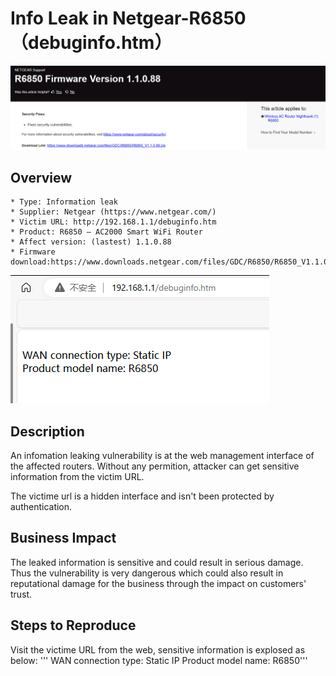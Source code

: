 # Info Leak in Netgear-R6850（debuginfo.htm）

![image-20240319104519584](https://github.com/funny-mud-peee/IoT-vuls/blob/main/netgear%20R6850/img/image-20240319104519584.png)

## Overview

```
* Type: Information leak
* Supplier: Netgear (https://www.netgear.com/)
* Victim URL: http://192.168.1.1/debuginfo.htm
* Product: R6850 — AC2000 Smart WiFi Router
* Affect version: (lastest) 1.1.0.88
* Firmware download:https://www.downloads.netgear.com/files/GDC/R6850/R6850_V1.1.0.88.zip
```

![image-20240319113920353](https://github.com/funny-mud-peee/IoT-vuls/blob/main/netgear%20R6850/img/image-20240319113920353.png)

## Description

An infomation leaking vulnerability is at the web management interface of the affected routers. Without any permition, attacker can get sensitive information from the victim URL.

The victime url is a hidden interface and isn't been protected by authentication.

## Business Impact

The leaked information is sensitive and could result in serious damage. Thus the vulnerability is very dangerous which could also result in reputational damage for the business through the impact on customers' trust.

## Steps to Reproduce

Visit the victime URL from the web, sensitive information is explosed as below: ''' WAN connection type: Static IP Product model name: R6850'''
